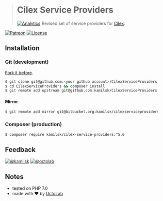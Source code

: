 > # Cilex Service Providers
> [![Analytics](https://ga-beacon.appspot.com/UA-109817251-23/unsupported/CilexServiceProviders/readme?pixel)](https://github.com/kamilsk/CilexServiceProviders)
> Revised set of service providers for [Cilex](https://github.com/Cilex/Cilex).

[![Patreon](https://img.shields.io/badge/patreon-donate-orange.svg)](https://www.patreon.com/octolab)
[![License](https://img.shields.io/badge/license-MIT-blue.svg)](LICENSE)

## Installation

### Git (development)

[Fork it before](https://github.com/kamilsk/CilexServiceProviders/fork).

```bash
$ git clone git@github.com:<your github account>/CilexServiceProviders.git
$ cd CilexServiceProviders && composer install
$ git remote add upstream git@github.com:kamilsk/CilexServiceProviders.git
```

#### Mirror

```bash
$ git remote add mirror git@bitbucket.org:kamilsk/cilexserviceproviders.git
```

### Composer (production)

```bash
$ composer require kamilsk/cilex-service-providers:^5.0
```

## Feedback

[![@kamilsk](https://img.shields.io/badge/author-%40kamilsk-blue.svg)](https://twitter.com/ikamilsk)
[![@octolab](https://img.shields.io/badge/sponsor-%40octolab-blue.svg)](https://twitter.com/octolab_inc)

## Notes

- tested on PHP 7.0
- made with ❤️ by [OctoLab](https://www.octolab.org/)

